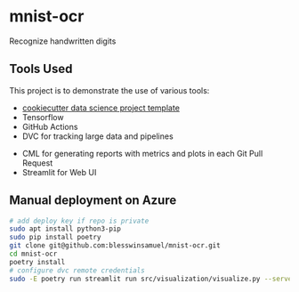# mnist-ocr

Recognize handwritten digits

## Tools Used

This project is to demonstrate the use of various tools:

- [cookiecutter data science project template](https://drivendata.github.io/cookiecutter-data-science/)
- Tensorflow
- GitHub Actions
- DVC for tracking large data and pipelines
<!-- - DagsHub -->
<!-- - MLFlow for tracking model parameters, metrics and model registry -->
- CML for generating reports with metrics and plots in each Git Pull Request
- Streamlit for Web UI

## Manual deployment on Azure

```bash
# add deploy key if repo is private
sudo apt install python3-pip
sudo pip install poetry
git clone git@github.com:blesswinsamuel/mnist-ocr.git
cd mnist-ocr
poetry install
# configure dvc remote credentials
sudo -E poetry run streamlit run src/visualization/visualize.py --server.port 80 # in tmux
```
